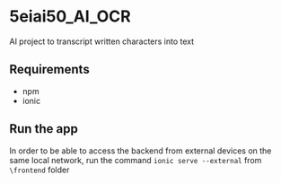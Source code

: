 # 5eiai50_AI_OCR
AI project to transcript written characters into text

## Requirements
* npm
* ionic

## Run the app
In order to be able to access the backend from external devices on the same local network, run the command ```ionic serve --external``` from ```\frontend``` folder
